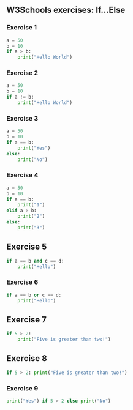 ## W3Schools exercises: If...Else
### Exercise 1
```python
a = 50
b = 10
if a > b:
	print("Hello World")
```

### Exercise 2
```python
a = 50
b = 10
if a != b:
	print("Hello World")
```

### Exercise 3
```python
a = 50
b = 10
if a == b:
	print("Yes")
else:
	print("No")
```
### Exercise 4
```python
a = 50
b = 10
if a == b:
	print("1")
elif a > b:
	print("2")
else:	
	print("3")
```

## Exercise 5
```python
if a == b and c == d:
	print("Hello")
```

### Exercise 6
```python
if a == b or c == d:
	print("Hello")
```

## Exercise 7
```python
if 5 > 2:
	print("Five is greater than two!")
```

## Exercise 8
```python
if 5 > 2: print("Five is greater than two!")
```

### Exercise 9
```python
print("Yes") if 5 > 2 else print("No")

```

